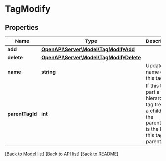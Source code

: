 # TagModify

## Properties
Name | Type | Description | Notes
------------ | ------------- | ------------- | -------------
**add** | [**OpenAPI\Server\Model\TagModifyAdd**](TagModifyAdd.md) |  | [optional] 
**delete** | [**OpenAPI\Server\Model\TagModifyDelete**](TagModifyDelete.md) |  | [optional] 
**name** | **string** | Updated name of this tag. | [optional] 
**parentTagId** | **int** | If this tag is part a hierarchical tag tree as a child tag, the parentTagId is the ID of this tag&#39;s parent tag. | [optional] 

[[Back to Model list]](../README.md#documentation-for-models) [[Back to API list]](../README.md#documentation-for-api-endpoints) [[Back to README]](../README.md)


